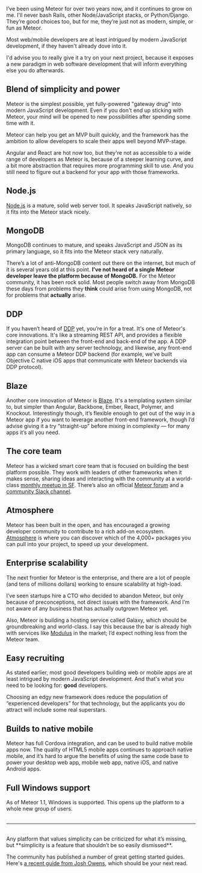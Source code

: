 I’ve been using Meteor for over two years now, and it continues to grow on me. I'll never bash Rails, other Node/JavaScript stacks, or Python/Django. They’re good choices too, but for me, they’re just not as modern, simple, or fun as Meteor.

Most web/mobile developers are at least *intrigued* by modern JavaScript development, if they haven't already dove into it.

I'd advise you to really give it a try on your next project, because it exposes a new paradigm in web software development that will inform everything else you do afterwards.

## Blend of simplicity and power

Meteor is the simplest possible, yet fully-powered "gateway drug" into modern JavaScript development. Even if you don't end up sticking with Meteor, your mind will be opened to new possibilities after spending some time with it.

Meteor can help you get an MVP built quickly, and the framework has the ambition to allow developers to scale their apps well beyond MVP-stage.

Angular and React are hot now too, but they're not as accessible to a wide range of developers as Meteor is,  because of a steeper learning curve, and a bit more abstraction that requires more programming skill to use. *And* you still need to figure out a backend for your app with those frameworks.

## Node.js

[Node.js](https://nodejs.org/) is a mature, solid web server tool. It speaks JavaScript natively, so it fits into the Meteor stack nicely.

## MongoDB

MongoDB continues to mature, and speaks JavaScript and JSON as its primary language, so it fits into the Meteor stack very naturally.

There’s a lot of anti-MongoDB content out there on the internet, but much of it is several years old at this point. **I’ve not heard of a single Meteor developer leave the platform because of MongoDB.** For the Meteor community, it has been rock solid. Most people switch away from MongoDB these days from problems they **think** could arise from using MongoDB, not for problems that **actually** arise. 

## DDP

If you haven’t heard of [DDP](https://www.meteor.com/ddp) yet, you’re in for a treat. It's one of Meteor's core innovations. It's like a streaming REST API, and provides a flexible integration point between the front-end and back-end of the app. A DDP server can be built with any server technology, and likewise, any front-end app can consume a Meteor DDP backend (for example, we’ve built Objective C native iOS apps that communicate with Meteor backends via DDP protocol).

## Blaze

Another core innovation of Meteor is [Blaze](https://www.meteor.com/blaze). It's a templating system similar to, but simpler than Angular, Backbone, Ember, React, Polymer, and Knockout. Interestingly though, it’s flexible enough to get out of the way in a Meteor app if you want to leverage another front-end framework, though I’d advise giving it a try “straight-up” before mixing in complexity — for many apps it’s all you need.

## The core team

Meteor has a wicked smart core team that is focused on building the best platform possible. They work with leaders of other frameworks when it makes sense, sharing ideas and interacting with the community at a world-class [monthly meetup in SF](http://www.meetup.com/Meteor-SFBay/). There’s also an official [Meteor forum](https://forums.meteor.com/) and a [community Slack channel](https://meteorchat.slack.com).

## Atmosphere

Meteor has been built in the open, and has encouraged a growing developer community to contribute to a rich add-on ecosystem. [Atmosphere](https://atmospherejs.com/) is where you can discover which of the 4,000+ packages you can pull into your project, to speed up your development.

## Enterprise scalability

The next frontier for Meteor is the enterprise, and there are a lot of people (and tens of millions dollars) working to ensure scalability at high-load.

I’ve seen startups hire a CTO who decided to abandon Meteor, but only because of preconceptions, not direct issues with the framework. And I’m not aware of any business that has actually outgrown Meteor yet. 

Also, Meteor is building a hosting service called Galaxy, which should be groundbreaking and world-class. I say this because the bar is already high with services like [Modulus](https://modulus.io/) in the market; I’d expect nothing less from the Meteor team.

## Easy recruiting

As stated earlier, most good developers building web or mobile apps are at least intrigued by modern JavaScript development. And that's what you need to be looking for: **good** developers.

Choosing an edgy new framework does reduce the population of “experienced developers” for that technology, but the applicants you do attract will include some real superstars.

## Builds to native mobile

Meteor has full Cordova integration, and can be used to build native mobile apps now. The quality of HTML5 mobile apps continues to approach native mobile, and it’s hard to argue the benefits of using the same code base to power your desktop web app, mobile web app, native iOS, and native Android apps.

## Full Windows support

As of Meteor 1.1, Windows is supported. This opens up the platform to a whole new group of users.
<br /><br />


---
<br />
Any platform that values simplicity can be criticized for what it’s missing, but **simplicity is a feature that shouldn’t be so easily dismissed**.

The community has published a number of great getting started guides. Here's [a recent guide from Josh Owens](http://joshowens.me/getting-started-with-meteor-js/), which should be your next read.



